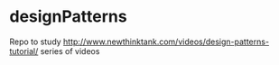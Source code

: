 # designPatterns
Repo to study http://www.newthinktank.com/videos/design-patterns-tutorial/ series of videos

